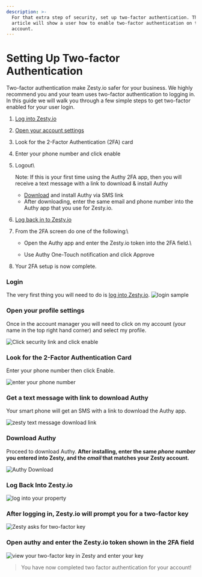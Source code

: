 ```yaml
---
description: >-
  For that extra step of security, set up two-factor authentication. This
  article will show a user how to enable two-factor authentication on their
  account.
---
```


# Setting Up Two-factor Authentication

Two-factor authentication make Zesty.io safer for your business. We highly recommend you and your team uses two-factor authentication to logging in. In this guide we will walk you through a few simple steps to get two-factor enabled for your user login.

1. [Log into Zesty.io](https://accounts.zesty.io/login)&#x20;
2. [Open your account settings](https://accounts.zesty.io/settings/account)&#x20;
3. Look for the 2-Factor Authentication (2FA) card
4. Enter your phone number and click enable
5.  Logout\


    Note: If this is your first time using the Authy 2FA app, then you will receive a text message with a link to download & install Authy&#x20;

    * [Download](https://authy.com/download/) and install Authy via SMS link
    * After downloading, enter the same email and phone number into the Authy app that you use for Zesty.io.&#x20;
6. [Log back in to Zesty.io](https://accounts.zesty.io/login)&#x20;
7. From the 2FA screen do one of the following:\

   * Open the Authy app and enter the Zesty.io token into the 2FA field.\

   * Use Authy One-Touch notification and click Approve
8. Your 2FA setup is now complete.

### Login

The very first thing you will need to do is [log into Zesty.io](https://accounts.zesty.io/). ![login sample](https://wyp1jm.media.zestyio.com/2fa-step1.png)

### Open your profile settings

Once in the account manager you will need to click on my account (your name in the top right hand corner) and select my profile.

![Click security link and click enable](https://wyp1jm.media.zestyio.com/2fa-step2.png)

### Look for the 2-Factor Authentication Card

Enter your phone number then click Enable.

![enter your phone number](https://wyp1jm.media.zestyio.com/2fa-step3.png)

### Get a text message with link to download Authy

Your smart phone will get an SMS with a link to download the Authy app.

![zesty text message download link](https://wyp1jm.media.zestyio.com/zesty-two-factor-message.png)

### Download Authy

Proceed to download Authy. **After installing, enter the same **_**phone number**_** you entered into Zesty, and the **_**email**_** that matches your Zesty account.**

![Authy Download](https://wyp1jm.media.zestyio.com/zesty-two-factor-download-authy.png)

### Log Back Into Zesty.io

![log into your property](https://wyp1jm.media.zestyio.com/2fa-step1.png)

### After logging in, Zesty.io will prompt you for a two-factor key

![Zesty asks for two-factor key](https://wyp1jm.media.zestyio.com/2fa-step4.png)

### Open authy and enter the Zesty.io token shown in the 2FA field

![view your two-factor key in Zesty and enter your key](https://wyp1jm.media.zestyio.com/zesty-two-factor-get-key.png)

> You have now completed two factor authentication for your account!
